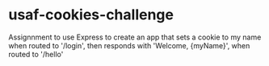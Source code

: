 # usaf-cookies-challenge

Assignnment to use Express to create an app that sets a cookie to my name when routed to '/login', then responds with 'Welcome, {myName}', when routed to '/hello'
